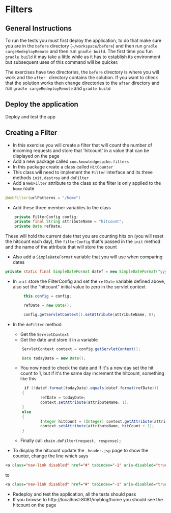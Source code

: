 # Filters

## General Instructions

To run the tests you must first deploy the application, to do that make sure you are in the `before` directory (`~/workspace/before`) and then run `gradle cargeRedeployRemote` and then run `gradle build`. The first time you fun `gradle build` it may take a little while as it has to establish its environment but subsequent uses of this command will be quicker.

The exercises have two directories, the `before` directory is where you will work and the `after ` directory contains the solution. If you want to check that the solution works then change directories to the `after` directory and run `gradle cargeRedeployRemote` and `gradle build`

## Deploy the application

Deploy and test the app

## Creating a Filter

+ In this exercise you will create a filter that will count the number of incoming requests and store that 'hitcount' in a value that can be displayed on the page
+ Add a new package called `com.knowledgespike.filters`
+ In this package create a class called `HitCounter`
+ This class will need to implement the `Filter` interface and its three methods `init`, `destroy` and `doFilter`
+ Add a `WebFilter` attribute to the class so the filter is only applied to the `home` route
```java
@WebFilter(urlPatterns = "/home")
```
+ Add these three member variables to the class
```java
    private FilterConfig config;
    private final String attributeName = "hitcount";
    private Date refDate;
```
These will hold the current date that you are counting hits on (you will reset the hitcount each day), the `filterConfig` that's passed in the `init` method and the name of the attribute that will store the count
+ Also add a `SimpleDateFormat` variable that you will use when comparing dates
```java
private static final SimpleDateFormat datef = new SimpleDateFormat("yyyyMMdd");
```
+ In `init` store the FilterConfig and set the `refDate` variable defined above, also set the "hitcount" initial value to zero in the servlet context
```java
        this.config = config;

        refDate = new Date();

        config.getServletContext().setAttribute(attributeName, 0);
```

+ In the `doFilter` method
    + Get the `ServletContext`
    + Get the date and store it in a variable
    ```java
        ServletContext context = config.getServletContext();

        Date todayDate = new Date();
    ```
    + You now need to check the date and if it's a new day set the hit count to 1, but if it's the same day increment the hitcount, something like this
    ```java
         if (!datef.format(todayDate).equals(datef.format(refDate)))
        {
                refDate = todayDate;
                context.setAttribute(attributeName, 1);
        }
        else
        {
                Integer hitCount = (Integer) context.getAttribute(attributeName);
                context.setAttribute(attributeName, hitCount + 1);
        }
   
    ```
    + Finally call `chain.doFilter(request, response);`


+ To display the hitcount update the `_header.jsp` page to show the counter, change the line which says 
```jsp
<a class="nav-link disabled" href="#" tabindex="-1" aria-disabled="true" id="hitcount">Disabled</a>
```
to
```jsp
<a class="nav-link disabled" href="#" tabindex="-1" aria-disabled="true" id="hitcount">[${hitcount}] hits today!</a>
```
+ Redeploy and test the application, all the tests should pass
+ If you browse to http://localhost:8081/myblog/home you should see the hitcount on the page